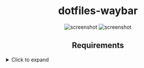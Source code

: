 <h1 align="center">dotfiles-waybar</h1>
<p align="center">
  <img src="https://github.com/user-attachments/assets/7d327942-7073-4c06-af9e-08aedbe059af" alt="screenshot" >
  <img src="https://github.com/user-attachments/assets/7649931e-3b8a-40c1-b5eb-df203a67d2aa" alt="screenshot" >
</p>

<h2 align="center">Requirements</h2>

<details>
  <summary>Click to expand</summary>
  
  <ul>
    <li><a href="https://github.com/hyprwm/hyprland">hyprland</a> (Arch: <a href="https://archlinux.org/packages/extra/x86_64/hyprland">hyprland</a>)</li>
    <li><a href="https://github.com/LGFae/swww">swww</a> (Arch: <a href="https://archlinux.org/packages/extra/x86_64/swww">swww</a>)</li>
    <li><a href="https://github.com/hyprwm/hyprlock">hyprlock</a> (Arch: <a href="https://archlinux.org/extra/extra/x86_64/hyprlock">hyprlock</a>)</li>
    <li><a href="https://github.com/hyprwm/hypridle">hypridle</a> (Arch: <a href="https://archlinux.org/packages/extra/x86_64/hypridle">hypridle</a>)</li>
    <li><a href="https://github.com/Alexays/Waybar">waybar</a> (Arch: <a href="https://archlinux.org/packages/extra/x86_64/waybar">waybar</a>)</li>
    <li><a href="https://github.com/lbonn/rofi">rofi-wayland</a> (Arch: <a href="https://archlinux.org/packages/extra/x86_64/rofi-wayland">rofi-wayland</a>)</li>
    <li><a href="https://github.com/ryanoasis/nerd-fonts/">MesloLGS Nerd Font</a> (Arch: <a href="https://archlinux.org/packages/extra/any/ttf-meslo-nerd">ttf-meslo-nerd</a>)</li>
    <li>qt5-wayland qt6-wayland</li>
    <li><a href="https://sr.ht/~emersion/grim/">grim</a> (Arch: <a href="https://archlinux.org/packages/extra/x86_64/grim">grim</a>)</li>
    <li><a href="https://github.com/emersion/slurp">slurp</a> (Arch: <a href="https://archlinux.org/packages/extra/x86_64/slurp">slurp</a>)</li>
    <li><a href="https://github.com/bugaevc/wl-clipboard">wl-clipboard</a> (Arch: <a href="https://archlinux.org/packages/extra/x86_64/wl-clipboard">wl-clipboard</a>)</li>
    <li><a href="https://gitlab.gnome.org/GNOME/gnome-keyring">gnome-keyring-daemon</a> (Arch: <a href="https://archlinux.org/packages/extra/x86_64/gnome-keyring">gnome-keyring</a>)</li>
    <li><a href="https://invent.kde.org/plasma/polkit-kde-agent-1">polkit-kde-agent</a> (Arch: <a href="https://archlinux.org/packages/extra/x86_64/polkit-kde-agent">polkit-kde-agent</a>)</li>
    <li><a href="https://gitlab.gnome.org/GNOME/network-manager-applet">network-manager-applet</a> (Arch: <a href="https://archlinux.org/packages/extra/x86_64/network-manager-applet">network-manager-applet</a>)</li>
    <li><a href="https://github.com/kovidgoyal/kitty">kitty</a> (Arch: <a href="https://archlinux.org/packages/extra/x86_64/kitty">kitty</a>)</li>
    <li><a href="https://github.com/Alex313031/thorium">thorium-browser</a> (Arch: <a href="https://aur.archlinux.org/packages/thorium-browser-bin">thorium</a>)</li>
    <li><a href="https://github.com/microsoft/vscode">vscode</a> (Arch: <a href="https://archlinux.org/packages/extra/x86_64/code">code</a>)</li>
  </ul>
</details>

<br>
